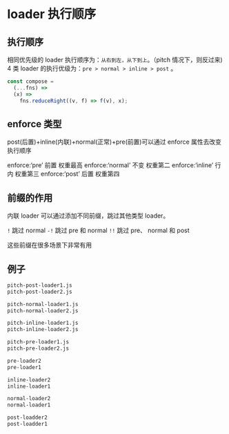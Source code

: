 # loader 执行顺序

## 执行顺序

相同优先级的 loader 执行顺序为：`从右到左，从下到上`。（pitch 情况下，则反过来)
4 类 loader 的执行优级为：`pre > normal > inline > post` 。

```js
const compose =
  (...fns) =>
  (x) =>
    fns.reduceRight((v, f) => f(v), x);
```

## enforce 类型

post(后置)+inline(内联)+normal(正常)+pre(前置)可以通过 enforce 属性去改变执行顺序

enforce:‘pre’ 前置 权重最高
enforce:‘normal’ 不变 权重第二
enforce:‘inline’ 行内 权重第三
enforce:‘post’ 后置 权重第四

## 前缀的作用

内联 loader 可以通过添加不同前缀，跳过其他类型 loader。

`!` 跳过 normal
`-!` 跳过 pre 和 normal
`!!` 跳过 pre、 normal 和 post

这些前缀在很多场景下非常有用

## 例子

```md
pitch-post-loader1.js
pitch-post-loader2.js

pitch-normal-loader1.js
pitch-normal-loader2.js

pitch-inline-loader1.js
pitch-inline-loader2.js

pitch-pre-loader1.js
pitch-pre-loader2.js

pre-loader2
pre-loader1

inline-loader2
inline-loader1

normal-loader2
normal-loader1

post-loadder2
post-loadder1
```
